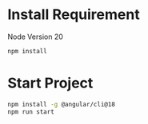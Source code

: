# Install Requirement
Node Version 20

``` bash
npm install
```

# Start Project
``` bash
npm install -g @angular/cli@18
npm run start
```